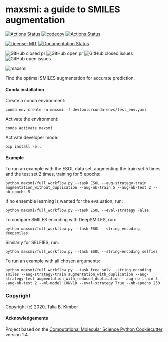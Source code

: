 maxsmi: a guide to SMILES augmentation
==============================
[//]: # (Badges)

[![Actions Status](https://github.com/volkamerlab/maxsmi/workflows/CI/badge.svg)](https://github.com/volkamerlab/maxsmi/actions) [![codecov](https://codecov.io/gh/volkamerlab/maxsmi/branch/main/graph/badge.svg)](https://codecov.io/gh/volkamerlab/maxsmi/branch/main) [![Actions Status](https://github.com/volkamerlab/maxsmi/workflows/flake8/badge.svg)](https://github.com/volkamerlab/maxsmi/actions)

[![License: MIT](https://img.shields.io/badge/License-MIT-blue.svg)](https://opensource.org/licenses/MIT)
[![Documentation Status](https://readthedocs.org/projects/maxsmi/badge/?version=latest)](https://maxsmi.readthedocs.io/en/latest/?badge=latest)


![GitHub closed pr](https://img.shields.io/github/issues-pr-closed-raw/volkamerlab/maxsmi) ![GitHub open pr](https://img.shields.io/github/issues-pr-raw/volkamerlab/maxsmi) ![GitHub closed issues](https://img.shields.io/github/issues-closed-raw/volkamerlab/maxsmi) ![GitHub open issues](https://img.shields.io/github/issues/volkamerlab/maxsmi)

![maxsmi](https://img.shields.io/badge/..-maxsmi-pink)



Find the optimal SMILES augmentation for accurate prediction.

#### Conda installation
Create a conda environment:

```console
conda env create -n maxsmi -f devtools/conda-envs/test_env.yaml
```

Activate the environment:

```console
conda activate maxsmi
```

Activate developer mode:
```console
pip install -e .
```

#### Example

To run an example with the ESOL data set, augmenting the train set 5 times and the test set 2 times, training for 5 epochs:

```console
python maxsmi/full_workflow.py --task ESOL --aug-strategy-train augmentation_without_duplication --aug-nb-train 5 --aug-nb-test 2 --nb-epochs 5
```

If no ensemble learning is wanted for the evaluation, run:
```console
python maxsmi/full_workflow.py --task ESOL --eval-strategy False
```

To compare SMILES encoding with DeepSMILES, run:
```console
python maxsmi/full_workflow.py --task ESOL --string-encoding deepsmiles
```

Similarly for SELFIES, run:
```console
python maxsmi/full_workflow.py --task ESOL --string-encoding selfies
```

To run an example with all chosen arguments:
```console
python maxsmi/full_workflow.py --task free_solv --string-encoding smiles --aug-strategy-train augmentation_with_duplication --aug-strategy-test augmentation_with_reduced_duplication --aug-nb-train 5 --aug-nb-test 2 --ml-model CONV1D --eval-strategy True --nb-epochs 250
```

### Copyright

Copyright (c) 2020, Talia B. Kimber


#### Acknowledgements

Project based on the
[Computational Molecular Science Python Cookiecutter](https://github.com/molssi/cookiecutter-cms) version 1.4.
